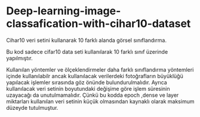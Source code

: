 # Deep-learning-image-classafication-with-cihar10-dataset
Cihar10 veri setini kullanarak 10 farklı alanda görsel sınıflandırma. 

Bu kod sadece cifar10 data seti kullanılarak 10 farklı sınıf üzerinde yapılmıştır.

Kullanılan yöntemler ve ölçeklendirmeler daha farklı sınıflandırma yöntemleri içinde kullanılabilr ancak kullanılacak verilerdeki fotoğrafların büyüklüğü yapılacak işlemler sırasında göz önünde bulundurulmalıdır.
Ayrıca kullanılacak veri setinin boyutundaki değişime göre işlem süresinin uzayacağı da unutulmamalıdır. 
Çünkü bu kodda epoch ,dense ve layer miktarları kullanılan veri setinin küçük olmasından kaynaklı olarak maksimum düzeyde tutulmuştur.
